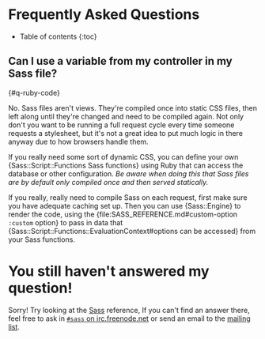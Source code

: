 # Frequently Asked Questions

* Table of contents
{:toc}

## Can I use a variable from my controller in my Sass file?
{#q-ruby-code}

No. Sass files aren't views.
They're compiled once into static CSS files,
then left along until they're changed and need to be compiled again.
Not only don't you want to be running a full request cycle
every time someone requests a stylesheet,
but it's not a great idea to put much logic in there anyway
due to how browsers handle them.

If you really need some sort of dynamic CSS,
you can define your own {Sass::Script::Functions Sass functions} using Ruby
that can access the database or other configuration.
*Be aware when doing this that Sass files are by default only compiled once
and then served statically.*

If you really, really need to compile Sass on each request,
first make sure you have adequate caching set up.
Then you can use {Sass::Engine} to render the code,
using the {file:SASS_REFERENCE.md#custom-option `:custom` option}
to pass in data that {Sass::Script::Functions::EvaluationContext#options can be accessed}
from your Sass functions.

# You still haven't answered my question!

Sorry! Try looking at the [Sass](http://sass-lang.com/docs/yardoc/file.SASS_REFERENCE.html)
reference, If you can't find an answer there, feel free to ask in [`#sass` on
irc.freenode.net](http://webchat.freenode.net/) or send an email to the [mailing
list](http://groups.google.com/group/sass-lang).
